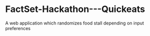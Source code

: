# FactSet-Hackathon---Quickeats
A web application which randomizes food stall depending on input preferences
